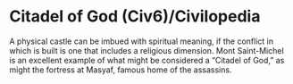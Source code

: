 # Citadel of God (Civ6)/Civilopedia

A physical castle can be imbued with spiritual meaning, if the conflict in which is built is one that includes a religious dimension. Mont Saint-Michel is an excellent example of what might be considered a “Citadel of God,” as might the fortress at Masyaf, famous home of the assassins.
